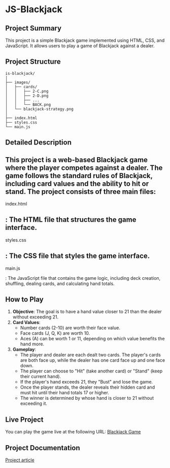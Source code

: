 # JS-Blackjack

## Project Summary
This project is a simple Blackjack game implemented using HTML, CSS, and JavaScript. It allows users to play a game of Blackjack against a dealer.

## Project Structure
```
is-blackjack/
│
├── images/
│   ├── cards/
│   │   ├── 2-C.png
│   │   ├── 2-D.png
│   │   ├── ...
│   │   └── BACK.png
│   └── blackjack-strategy.png
│
├── index.html
├── styles.css
└── main.js
```

## Detailed Description

This project is a web-based Blackjack game where the player competes against a dealer. The game follows the standard rules of Blackjack, including card values and the ability to hit or stand. The project consists of three main files:
- 

index.html

: The HTML file that structures the game interface.
- 

styles.css

: The CSS file that styles the game interface.
- 

main.js

: The JavaScript file that contains the game logic, including deck creation, shuffling, dealing cards, and calculating hand totals.

## How to Play
1. **Objective**: The goal is to have a hand value closer to 21 than the dealer without exceeding 21.
2. **Card Values**:
   - Number cards (2-10) are worth their face value.
   - Face cards (J, Q, K) are worth 10.
   - Aces (A) can be worth 1 or 11, depending on which value benefits the hand more.
3. **Gameplay**:
   - The player and dealer are each dealt two cards. The player's cards are both face up, while the dealer has one card face up and one face down.
   - The player can choose to "Hit" (take another card) or "Stand" (keep their current hand).
   - If the player's hand exceeds 21, they "Bust" and lose the game.
   - Once the player stands, the dealer reveals their hidden card and must hit until their hand totals 17 or higher.
   - The winner is determined by whose hand is closer to 21 without exceeding it.

## Live Project
You can play the game live at the following URL: [Blackjack Game](https://bmeinert8.github.io/is-blackjack/)

## Project Documentation
[Project article](https://dev.to/bmeinert8/javascript-blackjack-51d2)
